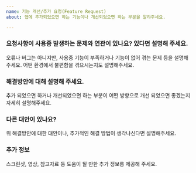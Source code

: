 ```yaml
---
name: 기능 개선/추가 요청(Feature Request)
about: 앱에 추가되었으면 하는 기능이나 개선되었으면 하는 부분을 알랴주세요.

---
```


### 요청사항이 사용중 발생하는 문제와 연관이 있나요? 있다면 설명해 주세요.
오류나 버그는 아니지만, 사용중 기능이 부족하거나 기능이 없어 겪는 문제 등을 설명해 주세요. 어떤 환경에서 불편함을 겪으시는지도 설명해주세요.

### 해결방안에 대해 설명해 주세요.
추가 되었으면 하거나 개선되었으면 하는 부분이 어떤 방향으로 개선 되었으면 좋겠는지 자세히 설명해주세요.

### 다른 대안이 있나요?
위 해결방안에 대한 대안이나, 추가적인 해결 방법이 생각나신다면 설명해주세요.

### 추가 정보
스크린샷, 영상, 참고자료 등 도움이 될 만한 추가 정보릉 제공해 주세요.
